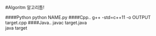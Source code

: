 #Algoritm
알고리틈!

####Python
python NAME.py
####Cpp..
g++ -std=c++11 -o OUTPUT target.cpp
####Java..
javac target.java</br>
java target
  
